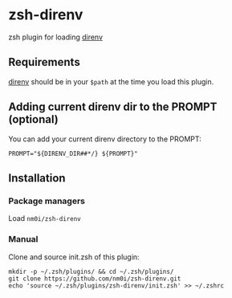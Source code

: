 # zsh-direnv

zsh plugin for loading [direnv](https://github.com/direnv/direnv.git)

## Requirements

[direnv](https://github.com/direnv/direnv.git) should be in your `$path`
at the time you load this plugin. 

## Adding current direnv dir to the PROMPT (optional)

You can add your current direnv directory to the PROMPT:

    PROMPT="${DIRENV_DIR##*/} ${PROMPT}"

## Installation

### Package managers

Load `nm0i/zsh-direnv` 

### Manual

Clone and source init.zsh of this plugin:

    mkdir -p ~/.zsh/plugins/ && cd ~/.zsh/plugins/
    git clone https://github.com/nm0i/zsh-direnv.git
    echo 'source ~/.zsh/plugins/zsh-direnv/init.zsh' >> ~/.zshrc

